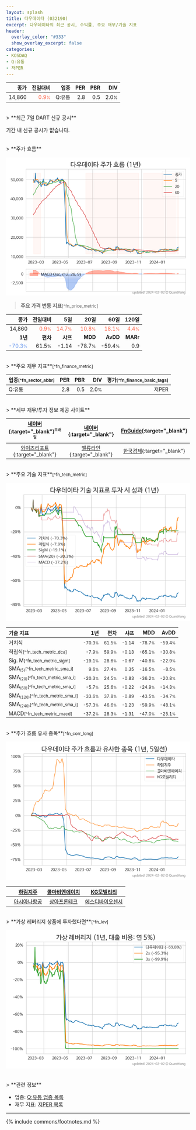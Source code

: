 ```yaml
---
layout: splash
title: 다우데이타 (032190)
excerpt: 다우데이타의 최근 공시, 수익률, 주요 재무/기술 지표
header:
  overlay_color: "#333"
  show_overlay_excerpt: false
categories:
- KOSDAQ
- Q:유통
- 저PER
---
```


| **종가** | **전일대비** | **업종** | **PER** | **PBR** | **DIV** |
| -------: | -----------: | -------: | ------: | ------: | ------: |
| 14,860 | <span style="color: tomato">0.9<small>%</small></span> | Q:유통 | 2.8 | 0.5 | 2.0<small>%</small> |

<!-- more -->

<br>
> **최근 7일 DART 신규 공시**<a id="dart"></a>

기간 내 신규 공시가 없습니다.

<br>
> **주가 흐름**<a id="price"></a>

![032190](/stock/images/032190.png)

> **주요 가격 변동 지표**<small>[^fn_price_metric]</small>

| **종가** | **전일대비** | **5일** | **20일** | **60일** | **120일** |
| -------: | -----------: | ------: | -------: | -------: | --------: |
| 14,860 | <span style="color: tomato">0.9<small>%</small></span> | <span style="color: tomato">14.7<small>%</small></span> | <span style="color: tomato">10.8<small>%</small></span> | <span style="color: tomato">18.1<small>%</small></span> | <span style="color: tomato">4.4<small>%</small></span> |
| **1년** | **편차** | **샤프** | **MDD** | **AvDD** | **MARr** |
| <span style="color: cornflowerblue">-70.3<small>%</small></span> | 61.5<small>%</small> | -1.14 | -78.7<small>%</small> | -59.4<small>%</small> | 0.9 |

<br>
> **주요 재무 지표**<small>[^fn_finance_metric]</small>

| **업종**<small>[^fn_sector_abbr]</small> | **PER** | **PBR** | **DIV** | **평가**<small>[^fn_finance_basic_tags]</small> |
| :--------------------------------------- | ------: | ------: | ------: | ----------------------------------------------: |
| Q:유통 | 2.8 | 0.5 | 2.0<small>%</small> | 저PER |

<br>
> **세부 재무/투자 정보 제공 사이트**

| [네이버](https://m.stock.naver.com/domestic/stock/032190/finance/summary){:target="_blank"}<sup><small>모바일</small></sup> | [네이버](https://finance.naver.com/item/coinfo.naver?code=032190){:target="_blank"} | [FnGuide](https://comp.fnguide.com/SVO2/ASP/SVD_Invest.asp?gicode=A032190&MenuYn=Y){:target="_blank"} |
| :---: | :---: | :---: |
| [와이즈리포트](https://comp.wisereport.co.kr/company/c1040001.aspx?cmp_cd=032190){:target="_blank"} | [밸류라인](https://www.valueline.co.kr/finance/summary/032190){:target="_blank"} | [한국경제](https://markets.hankyung.com/stock/032190/financial-summary){:target="_blank"} |

<br>
> **주요 기술 지표**<small>[^fn_tech_metric]</small>


![032190](/stock/images/032190_tech.png)

| **기술 지표** | **1년** | **편차** | **샤프** | **MDD** | **AvDD** |
| :------------ | ------: | -----------: | -------: | ------: | -------: |
| 거치식 | <small>-70.3<small>%</small></small> | <small>61.5<small>%</small></small> | <small>-1.14</small> | <small>-78.7<small>%</small></small> | <small>-59.4<small>%</small></small> |
| 적립식<small>[^fn_tech_metric_dca]</small> | <small>-7.9<small>%</small></small> | <small>59.9<small>%</small></small> | <small>-0.13</small> | <small>-65.1<small>%</small></small> | <small>-30.8<small>%</small></small> |
| Sig. M<small>[^fn_tech_metric_sigm]</small> | <small>-19.1<small>%</small></small> | <small>28.6<small>%</small></small> | <small>-0.67</small> | <small>-40.8<small>%</small></small> | <small>-22.9<small>%</small></small> |
| SMA<small><sub>(5)</sub></small><small>[^fn_tech_metric_sma_i]</small> | <small>9.6<small>%</small></small> | <small>27.4<small>%</small></small> | <small>0.35</small> | <small>-16.5<small>%</small></small> | <small>-8.5<small>%</small></small> |
| SMA<small><sub>(20)</sub></small><small>[^fn_tech_metric_sma_i]</small> | <small>-20.3<small>%</small></small> | <small>24.5<small>%</small></small> | <small>-0.83</small> | <small>-36.2<small>%</small></small> | <small>-20.8<small>%</small></small> |
| SMA<small><sub>(60)</sub></small><small>[^fn_tech_metric_sma_i]</small> | <small>-5.7<small>%</small></small> | <small>25.6<small>%</small></small> | <small>-0.22</small> | <small>-24.9<small>%</small></small> | <small>-14.3<small>%</small></small> |
| SMA<small><sub>(120)</sub></small><small>[^fn_tech_metric_sma_i]</small> | <small>-33.6<small>%</small></small> | <small>37.8<small>%</small></small> | <small>-0.89</small> | <small>-43.5<small>%</small></small> | <small>-34.7<small>%</small></small> |
| SMA<small><sub>(240)</sub></small><small>[^fn_tech_metric_sma_i]</small> | <small>-57.3<small>%</small></small> | <small>46.6<small>%</small></small> | <small>-1.23</small> | <small>-59.9<small>%</small></small> | <small>-48.1<small>%</small></small> |
| MACD<small>[^fn_tech_metric_macd]</small> | <small>-37.2<small>%</small></small> | <small>28.3<small>%</small></small> | <small>-1.31</small> | <small>-47.0<small>%</small></small> | <small>-25.1<small>%</small></small> |

<br>
> **주가 흐름 유사 종목**<a id="corr"></a><small>[^fn_corr_long]</small>

![032190](/stock/images/032190_corr.png)

|       | [하림지주](/003380/) | [콜마비앤에이치](/200130/) | [KG모빌리티](/003620/) |
| :---: | :------------------------------------: | :------------------------------------: | :------------------------------------: |
|       | [아시아나항공](/020560/) | [상아프론테크](/089980/) | [에스디바이오센서](/137310/) |

<br>
> **가상 레버리지 상품에 투자했다면**<a id="2x"></a><small>[^fn_lev]</small>

![032190](/stock/images/032190_2x.png)

<br>
> **관련 정보**

- 업종: [Q:유통 업종 목록](/stats/sector/kosdaq_업종_유통_종목/)
- 재무 지표: [저PER 목록](/fn/fn_low_per/)

---
{% include commons/footnotes.md %}